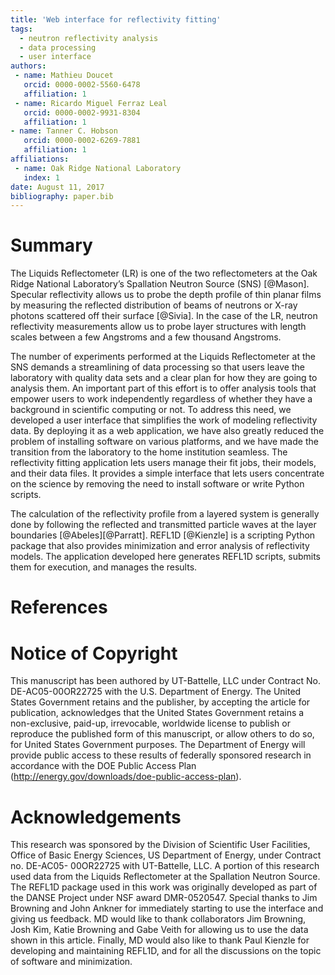 ```yaml
---
title: 'Web interface for reflectivity fitting'
tags:
  - neutron reflectivity analysis
  - data processing
  - user interface
authors:
 - name: Mathieu Doucet
   orcid: 0000-0002-5560-6478
   affiliation: 1
 - name: Ricardo Miguel Ferraz Leal
   orcid: 0000-0002-9931-8304
   affiliation: 1
- name: Tanner C. Hobson
   orcid: 0000-0002-6269-7881
   affiliation: 1
affiliations:
 - name: Oak Ridge National Laboratory
   index: 1
date: August 11, 2017
bibliography: paper.bib
---
```


# Summary
The Liquids Reflectometer (LR) is one of the two reflectometers at the Oak Ridge National
Laboratory’s Spallation Neutron Source (SNS) [@Mason]. Specular reflectivity allows us to
probe the depth profile of thin planar films by measuring the reflected distribution of beams of
neutrons or X-ray photons scattered off their surface [@Sivia]. In the case of the LR, neutron reflectivity
measurements allow us to probe layer structures with length scales between a few Angstroms and a
few thousand Angstroms.

The number of experiments performed at the Liquids Reflectometer at the SNS demands a
streamlining of data processing so that users leave the laboratory with quality data sets and a clear
plan for how they are going to analysis them. An important part of this effort is to offer analysis tools
that empower users to work independently regardless of whether they have a background in scientific
computing or not. To address this need, we developed a user interface that simplifies the work of
modeling reflectivity data. By deploying it as a web application, we have also greatly reduced the
problem of installing software on various platforms, and we have made the transition from the
laboratory to the home institution seamless. The reflectivity fitting application lets users manage their
fit jobs, their models, and their data files. It provides a simple interface that lets users concentrate on
the science by removing the need to install software or write Python scripts.

The calculation of the reflectivity profile from a layered system is generally done by following the
reflected and transmitted particle waves at the layer boundaries [@Abeles][@Parratt].
REFL1D [@Kienzle] is a scripting Python package that also provides minimization and error analysis of reflectivity models.
The application developed here generates REFL1D scripts, submits them for execution, and manages the results.

# References

# Notice of Copyright
This manuscript has been authored by UT-Battelle, LLC under Contract 
No. DE-AC05-00OR22725 with the U.S. Department of Energy. The United 
States Government retains and the publisher, by accepting the article 
for publication, acknowledges that the United States Government retains 
a non-exclusive, paid-up, irrevocable, worldwide license to publish 
or reproduce the published form of this manuscript, or allow others 
to do so, for United States Government purposes. The Department of Energy 
will provide public access to these results of federally sponsored 
research in accordance with the DOE Public Access Plan 
(http://energy.gov/downloads/doe-public-access-plan).

# Acknowledgements
This research was sponsored by the Division of Scientific User Facilities,
Office of Basic Energy Sciences, US Department of Energy, under Contract no. DE-AC05-
00OR22725 with UT-Battelle, LLC. A portion of this research used data from the Liquids
Reflectometer at the Spallation Neutron Source. The REFL1D package used in this work was
originally developed as part of the DANSE Project under NSF award DMR-0520547. Special thanks
to Jim Browning and John Ankner for immediately starting to use the interface and giving us
feedback. MD would like to thank collaborators Jim Browning, Josh Kim, Katie Browning and Gabe
Veith for allowing us to use the data shown in this article. Finally, MD would also like to thank Paul
Kienzle for developing and maintaining REFL1D, and for all the discussions on the topic of software
and minimization.
